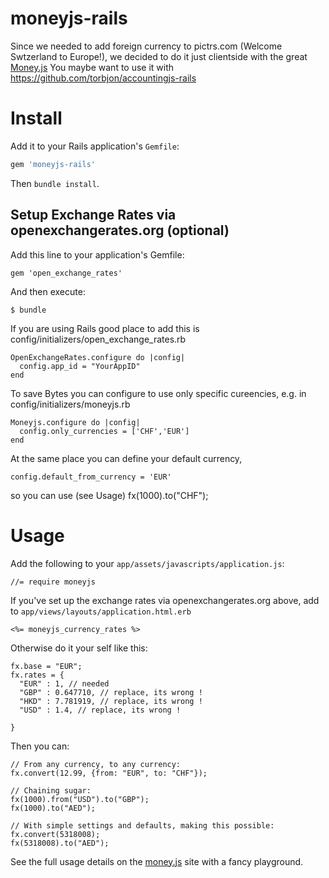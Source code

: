 moneyjs-rails
=============

Since we needed to add foreign currency to pictrs.com (Welcome Swtzerland to Europe!), we decided to do it just clientside with the great [Money.js](http://josscrowcroft.github.io/money.js/)
You maybe want to use it with
https://github.com/torbjon/accountingjs-rails


# Install

Add it to your Rails application's `Gemfile`:

```ruby
gem 'moneyjs-rails'
```

Then `bundle install`.


## Setup Exchange Rates via openexchangerates.org (optional)

Add this line to your application's Gemfile:

    gem 'open_exchange_rates'

And then execute:

    $ bundle

If you are using Rails good place to add this is config/initializers/open_exchange_rates.rb

    OpenExchangeRates.configure do |config|
      config.app_id = "YourAppID"
    end

To save Bytes you can configure to use only specific cureencies, e.g. in config/initializers/moneyjs.rb

    Moneyjs.configure do |config|
      config.only_currencies = ['CHF','EUR']
    end

At the same place you can define your default currency,

    config.default_from_currency = 'EUR'
 so you can use (see Usage)
    fx(1000).to("CHF");



# Usage

Add the following to your `app/assets/javascripts/application.js`:

    //= require moneyjs

If you've set up the exchange rates via openexchangerates.org above, add to `app/views/layouts/application.html.erb`

    <%= moneyjs_currency_rates %>



Otherwise do it your self like this:
  
    fx.base = "EUR";
    fx.rates = {
      "EUR" : 1, // needed 
      "GBP" : 0.647710, // replace, its wrong !
      "HKD" : 7.781919, // replace, its wrong !
      "USD" : 1.4, // replace, its wrong !
      
    }


Then you can:
      
    // From any currency, to any currency:
    fx.convert(12.99, {from: "EUR", to: "CHF"});

    // Chaining sugar:
    fx(1000).from("USD").to("GBP");
    fx(1000).to("AED");

    // With simple settings and defaults, making this possible:
    fx.convert(5318008);
    fx(5318008).to("AED");

See the full usage details on the [money.js](http://josscrowcroft.github.io/money.js/) site with a fancy playground.

